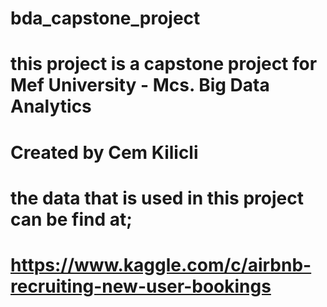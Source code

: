 # bda_capstone_project

# this project is a capstone project for Mef University - Mcs. Big Data Analytics
# Created by Cem Kilicli
# the data that is used in this project can be find at;
# https://www.kaggle.com/c/airbnb-recruiting-new-user-bookings
